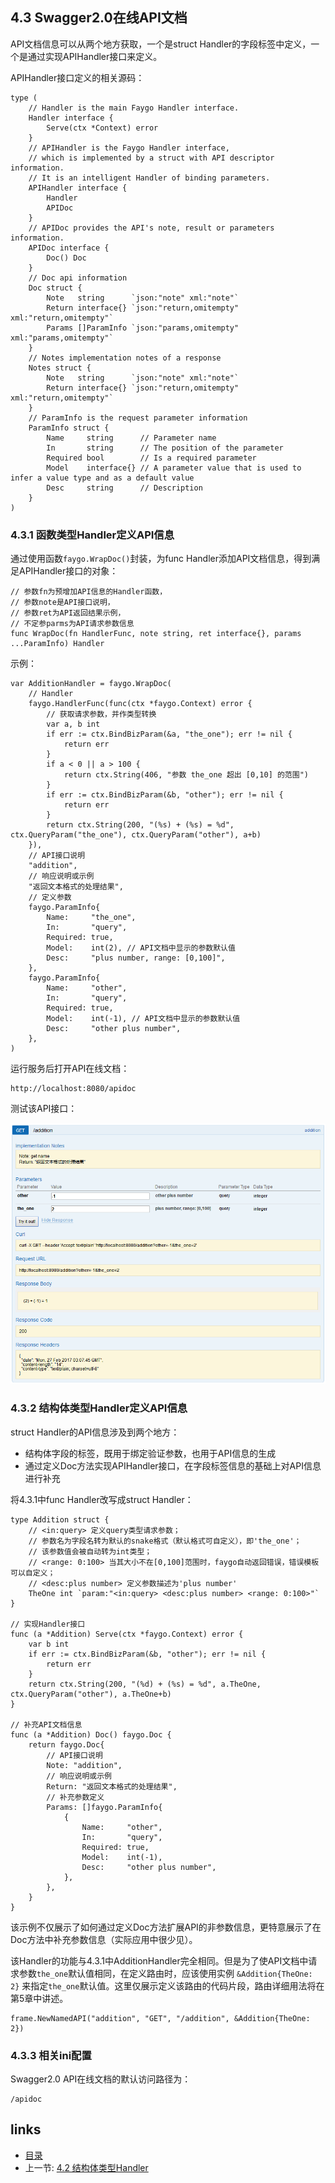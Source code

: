 ## 4.3 Swagger2.0在线API文档

API文档信息可以从两个地方获取，一个是struct Handler的字段标签中定义，一个是通过实现APIHandler接口来定义。

APIHandler接口定义的相关源码：

```
type (
	// Handler is the main Faygo Handler interface.
	Handler interface {
		Serve(ctx *Context) error
	}
	// APIHandler is the Faygo Handler interface,
	// which is implemented by a struct with API descriptor information.
	// It is an intelligent Handler of binding parameters.
	APIHandler interface {
		Handler
		APIDoc
	}
	// APIDoc provides the API's note, result or parameters information.
	APIDoc interface {
		Doc() Doc
	}
	// Doc api information
	Doc struct {
		Note   string      `json:"note" xml:"note"`
		Return interface{} `json:"return,omitempty" xml:"return,omitempty"`
		Params []ParamInfo `json:"params,omitempty" xml:"params,omitempty"`
	}
	// Notes implementation notes of a response
	Notes struct {
		Note   string      `json:"note" xml:"note"`
		Return interface{} `json:"return,omitempty" xml:"return,omitempty"`
	}
	// ParamInfo is the request parameter information
	ParamInfo struct {
		Name     string      // Parameter name
		In       string      // The position of the parameter
		Required bool        // Is a required parameter
		Model    interface{} // A parameter value that is used to infer a value type and as a default value
		Desc     string      // Description
	}
)
```

### 4.3.1 函数类型Handler定义API信息

通过使用函数`faygo.WrapDoc()`封装，为func Handler添加API文档信息，得到满足APIHandler接口的对象：

```
// 参数fn为预增加API信息的Handler函数，
// 参数note是API接口说明，
// 参数ret为API返回结果示例，
// 不定参parms为API请求参数信息
func WrapDoc(fn HandlerFunc, note string, ret interface{}, params ...ParamInfo) Handler
```

示例：

```
var AdditionHandler = faygo.WrapDoc(
	// Handler
	faygo.HandlerFunc(func(ctx *faygo.Context) error {
		// 获取请求参数，并作类型转换
		var a, b int
		if err := ctx.BindBizParam(&a, "the_one"); err != nil {
			return err
		}
		if a < 0 || a > 100 {
			return ctx.String(406, "参数 the_one 超出 [0,10] 的范围")
		}
		if err := ctx.BindBizParam(&b, "other"); err != nil {
			return err
		}
		return ctx.String(200, "(%s) + (%s) = %d", ctx.QueryParam("the_one"), ctx.QueryParam("other"), a+b)
	}),
	// API接口说明
	"addition",
	// 响应说明或示例
	"返回文本格式的处理结果",
	// 定义参数
	faygo.ParamInfo{
		Name:     "the_one",
		In:       "query",
		Required: true,
		Model:    int(2), // API文档中显示的参数默认值
		Desc:     "plus number, range: [0,100]",
	},
	faygo.ParamInfo{
		Name:     "other",
		In:       "query",
		Required: true,
		Model:    int(-1), // API文档中显示的参数默认值
		Desc:     "other plus number",
	},
)
```

运行服务后打开API在线文档：
```
http://localhost:8080/apidoc
```

测试该API接口：

![apidoc func addition](<../images/20170227104534.png>)

### 4.3.2 结构体类型Handler定义API信息

struct Handler的API信息涉及到两个地方：

- 结构体字段的标签，既用于绑定验证参数，也用于API信息的生成
- 通过定义Doc方法实现APIHandler接口，在字段标签信息的基础上对API信息进行补充

将4.3.1中func Handler改写成struct Handler：

```
type Addition struct {
	// <in:query> 定义query类型请求参数；
	// 参数名为字段名转为默认的snake格式（默认格式可自定义），即'the_one'；
	// 该参数值会被自动转为int类型；
	// <range: 0:100> 当其大小不在[0,100]范围时，faygo自动返回错误，错误模板可以自定义；
	// <desc:plus number> 定义参数描述为'plus number'
	TheOne int `param:"<in:query> <desc:plus number> <range: 0:100>"`
}

// 实现Handler接口
func (a *Addition) Serve(ctx *faygo.Context) error {
	var b int
	if err := ctx.BindBizParam(&b, "other"); err != nil {
		return err
	}
	return ctx.String(200, "(%d) + (%s) = %d", a.TheOne, ctx.QueryParam("other"), a.TheOne+b)
}

// 补充API文档信息
func (a *Addition) Doc() faygo.Doc {
	return faygo.Doc{
		// API接口说明
		Note: "addition",
		// 响应说明或示例
		Return: "返回文本格式的处理结果",
		// 补充参数定义
		Params: []faygo.ParamInfo{
			{
				Name:     "other",
				In:       "query",
				Required: true,
				Model:    int(-1),
				Desc:     "other plus number",
			},
		},
	}
}
```

该示例不仅展示了如何通过定义Doc方法扩展API的非参数信息，更特意展示了在Doc方法中补充参数信息（实际应用中很少见）。

该Handler的功能与4.3.1中AdditionHandler完全相同。但是为了使API文档中请求参数`the_one`默认值相同，在定义路由时，应该使用实例 `&Addition{TheOne: 2}` 来指定`the_one`默认值。这里仅展示定义该路由的代码片段，路由详细用法将在第5章中讲述。

```
frame.NewNamedAPI("addition", "GET", "/addition", &Addition{TheOne: 2})
```		

### 4.3.3 相关ini配置

Swagger2.0 API在线文档的默认访问路径为：
```
/apidoc
```

## links

* [目录](<../README_ZH.md>)
* 上一节: [4.2 结构体类型Handler](<04.02.md>)

